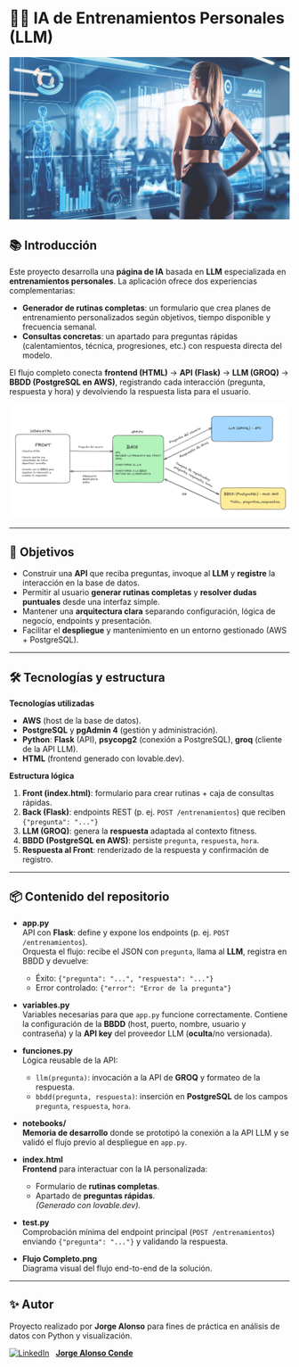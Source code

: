 # 🏋️‍♂️ IA de Entrenamientos Personales (LLM)
<p align="center">
  <img src="Docs/IA_fitness.png" alt="IA - Entrenamientos personales. Jorge Alonso Conde" width="750">
</p>


## 📚 Introducción

Este proyecto desarrolla una **página de IA** basada en **LLM** especializada en **entrenamientos personales**. La aplicación ofrece dos experiencias complementarias:

- **Generador de rutinas completas**: un formulario que crea planes de entrenamiento personalizados según objetivos, tiempo disponible y frecuencia semanal.
- **Consultas concretas**: un apartado para preguntas rápidas (calentamientos, técnica, progresiones, etc.) con respuesta directa del modelo.

El flujo completo conecta **frontend (HTML)** → **API (Flask)** → **LLM (GROQ)** → **BBDD (PostgreSQL en AWS)**, registrando cada interacción (pregunta, respuesta y hora) y devolviendo la respuesta lista para el usuario.

![Flujo completo](Docs/Flujo_Completo.png)

---

## 🎯 Objetivos

- Construir una **API** que reciba preguntas, invoque al **LLM** y **registre** la interacción en la base de datos.
- Permitir al usuario **generar rutinas completas** y **resolver dudas puntuales** desde una interfaz simple.
- Mantener una **arquitectura clara** separando configuración, lógica de negocio, endpoints y presentación.
- Facilitar el **despliegue** y mantenimiento en un entorno gestionado (AWS + PostgreSQL).

---

## 🛠️ Tecnologías y estructura

**Tecnologías utilizadas**
- **AWS** (host de la base de datos).
- **PostgreSQL** y **pgAdmin 4** (gestión y administración).
- **Python**: **Flask** (API), **psycopg2** (conexión a PostgreSQL), **groq** (cliente de la API LLM).
- **HTML** (frontend generado con lovable.dev).

**Estructura lógica**
1. **Front (index.html)**: formulario para crear rutinas + caja de consultas rápidas.  
2. **Back (Flask)**: endpoints REST (p. ej. `POST /entrenamientos`) que reciben `{"pregunta": "..."}`
3. **LLM (GROQ)**: genera la **respuesta** adaptada al contexto fitness.  
4. **BBDD (PostgreSQL en AWS)**: persiste `pregunta`, `respuesta`, `hora`.  
5. **Respuesta al Front**: renderizado de la respuesta y confirmación de registro.

---

## 📦 Contenido del repositorio

- **app.py**  
  API con **Flask**: define y expone los endpoints (p. ej. `POST /entrenamientos`).  
  Orquesta el flujo: recibe el JSON con `pregunta`, llama al **LLM**, registra en BBDD y devuelve:  
  - Éxito: `{"pregunta": "...", "respuesta": "..."}`  
  - Error controlado: `{"error": "Error de la pregunta"}`

- **variables.py**  
  Variables necesarias para que `app.py` funcione correctamente. Contiene la configuración de la **BBDD** (host, puerto, nombre, usuario y contraseña) y la **API key** del proveedor LLM (**oculta**/no versionada).

- **funciones.py**  
  Lógica reusable de la API:  
  - `llm(pregunta)`: invocación a la API de **GROQ** y formateo de la respuesta.  
  - `bbdd(pregunta, respuesta)`: inserción en **PostgreSQL** de los campos `pregunta`, `respuesta`, `hora`.

- **notebooks/**  
  **Memoria de desarrollo** donde se prototipó la conexión a la API LLM y se validó el flujo previo al despliegue en `app.py`.

- **index.html**  
  **Frontend** para interactuar con la IA personalizada:  
  - Formulario de **rutinas completas**.  
  - Apartado de **preguntas rápidas**.  
  *(Generado con lovable.dev).*

- **test.py**  
  Comprobación mínima del endpoint principal (`POST /entrenamientos`) enviando `{"pregunta": "..."}` y validando la respuesta.

- **Flujo Completo.png**  
  Diagrama visual del flujo end-to-end de la solución.

---

## ✨ Autor

Proyecto realizado por **Jorge Alonso** para fines de práctica en análisis de datos con Python y visualización.

[![LinkedIn](https://img.shields.io/badge/-LinkedIn-0077B5?logo=linkedin&logoColor=white&style=flat-square)](https://www.linkedin.com/in/jorge-alonso-conde) &nbsp; [**Jorge Alonso Conde**](https://www.linkedin.com/in/jorge-alonso-conde)
